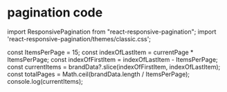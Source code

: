 # pagination code  

import ResponsivePagination from "react-responsive-pagination";
import 'react-responsive-pagination/themes/classic.css';

const ItemsPerPage = 15;
const indexOfLastItem = currentPage \* ItemsPerPage;
const indexOfFirstItem = indexOfLastItem - ItemsPerPage;
const currentItems = brandData?.slice(indexOfFirstItem, indexOfLastItem);
const totalPages = Math.ceil(brandData.length / ItemsPerPage);
console.log(currentItems);

<div className="w-full lg:w-[400px] m-auto py-5">
    <ResponsivePagination
        current={currentPage}
        total={totalPages}
        onPageChange={setCurrentPage}
    />
</div>
